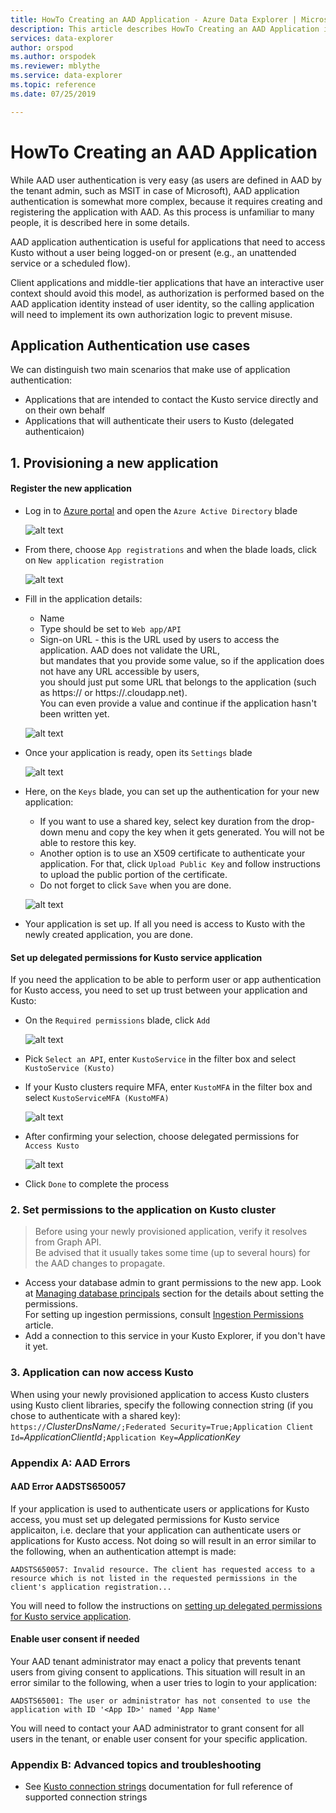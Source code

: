 ```yaml
---
title: HowTo Creating an AAD Application - Azure Data Explorer | Microsoft Docs
description: This article describes HowTo Creating an AAD Application in Azure Data Explorer.
services: data-explorer
author: orspod
ms.author: orspodek
ms.reviewer: mblythe
ms.service: data-explorer
ms.topic: reference
ms.date: 07/25/2019

---
```

# HowTo Creating an AAD Application

While AAD user authentication is very easy (as users are defined in AAD by
the tenant admin, such as MSIT in case of Microsoft), AAD application authentication
is somewhat more complex, because it requires creating and registering the application
with AAD. As this process is unfamiliar to many people, it is described here in some details.

AAD application authentication is useful for applications that need to access Kusto without a user being
logged-on or present (e.g., an unattended service or a scheduled flow).

Client applications and middle-tier applications that have an interactive user context should avoid this model, as authorization is performed based on the AAD
application identity instead of user identity, so the calling application will need to implement its own authorization logic to prevent misuse.

## Application Authentication use cases

We can distinguish two main scenarios that make use of application authentication:
* Applications that are intended to contact the Kusto service directly and on their own behalf
* Applications that will authenticate their users to Kusto (delegated authenticaion)

## 1. Provisioning a new application

#### Register the new application

* Log in to [Azure portal](https://portal.azure.com) and open the `Azure Active Directory` blade

    ![alt text](./images/Aad-create-app-step-0.png "Aad-create-app-step-0")

* From there, choose `App registrations` and when the blade loads, click on `New application registration`

    ![alt text](./images/Aad-create-app-step-1.png "Aad-create-app-step-1")

* Fill in the application details:
    * Name
    * Type should be set to `Web app/API`
    * Sign-on URL - this is the URL used by users to access the application. AAD does not validate the URL,<br>
        but mandates that you provide some value, so if the application does not have any URL accessible by users,<br>
        you should just put some URL that belongs to the application (such as https://<APP-CNAME> or https://<CLOUD-SERVICE-NAME>.cloudapp.net).<br>
        You can even provide a value and continue if the application hasn't been written yet.

    ![alt text](./images/Aad-create-app-step-2.png "Aad-create-app-step-2")

* Once your application is ready, open its `Settings` blade

    ![alt text](./images/Aad-create-app-step-3.png "Aad-create-app-step-3")

* Here, on the `Keys` blade, you can set up the authentication for your new application:
    * If you want to use a shared key, select key duration from the drop-down menu and copy the key when it gets generated.
        You will not be able to restore this key.
    * Another option is to use an X509 certificate to authenticate your application.
        For that, click `Upload Public Key` and follow instructions to upload the public portion of the certificate.
    * Do not forget to click `Save` when you are done.

    ![alt text](./images/Aad-create-app-step-4.png "Aad-create-app-step-4")

* Your application is set up. If all you need is access to Kusto with the newly created application, you are done.
<P>

#### Set up delegated permissions for Kusto service application

If you need the application to be able to perform user or app authentication for Kusto access, you need to set up trust between your application and Kusto:

* On the `Required permissions` blade, click `Add`

    ![alt text](./images/Aad-create-app-step-5.png "Aad-create-app-step-5")

* Pick `Select an API`, enter `KustoService` in the filter box and select `KustoService (Kusto)`
* If your Kusto clusters require MFA, enter `KustoMFA` in the filter box and select `KustoServiceMFA (KustoMFA)`

    ![alt text](./images/Aad-create-app-step-6.png "Aad-create-app-step-6")

* After confirming your selection, choose delegated permissions for `Access Kusto`

    ![alt text](./images/Aad-create-app-step-7.png "Aad-create-app-step-7")

* Click `Done` to complete the process

### 2. Set permissions to the application on Kusto cluster

> Before using your newly provisioned application, verify it resolves from Graph API.<br>
    Be advised that it usually takes some time (up to several hours) for the AAD changes to propagate.

* Access your database admin to grant permissions to the new app.
Look at [Managing database principals](../security-roles.md) section for the details about setting the permissions.<br>
For setting up ingestion permissions, consult [Ingestion Permissions](../../api/netfx/kusto-ingest-client-permissions.md) article.
* Add a connection to this service in your Kusto Explorer, if you don't have it yet.

### 3. Application can now access Kusto

When using your newly provisioned application to access Kusto clusters using Kusto client libraries, specify the following connection string (if you chose to authenticate with a shared key):
<br>
`https://`*ClusterDnsName*`/;Federated Security=True;Application Client Id=`*ApplicationClientId*`;Application Key=`*ApplicationKey*
<br>

### Appendix A: AAD Errors

#### AAD Error AADSTS650057

If your application is used to authenticate users or applications for Kusto access, you must set up delegated permissions for Kusto service applicaiton, i.e. declare that your application can authenticate users or applications for Kusto access.
Not doing so will result in an error similar to the following, when an authentication attempt is made:

`AADSTS650057: Invalid resource. The client has requested access to a resource which is not listed in the requested permissions in the client's application registration...`

You will need to follow the instructions on [setting up delegated permissions for Kusto service application](#set-up-delegated-permissions-for-kusto-service-application).

#### Enable user consent if needed

Your AAD tenant administrator may enact a policy that prevents tenant users from giving consent to applications. This situation will result in an error similar to the following, when a user tries to login to your application:

`AADSTS65001: The user or administrator has not consented to use the application with ID '<App ID>' named 'App Name'`

You will need to contact your AAD administrator to grant consent for all users in the tenant, or enable user consent for your specific application.



### Appendix B: Advanced topics and troubleshooting

* See [Kusto connection strings](../../api/connection-strings/kusto.md) documentation for full reference of supported connection strings
